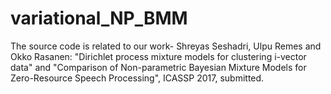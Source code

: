 # variational_NP_BMM
The source code is related to our work- Shreyas Seshadri, Ulpu Remes and Okko Rasanen: "Dirichlet process mixture models for clustering i-vector data" and "Comparison of Non-parametric Bayesian Mixture Models for Zero-Resource Speech Processing", ICASSP 2017, submitted.
